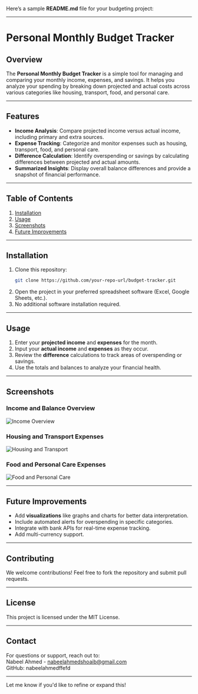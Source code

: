 Here’s a sample **README.md** file for your budgeting project:  

---

# Personal Monthly Budget Tracker  

## Overview  
The **Personal Monthly Budget Tracker** is a simple tool for managing and comparing your monthly income, expenses, and savings. It helps you analyze your spending by breaking down projected and actual costs across various categories like housing, transport, food, and personal care.  

---

## Features  
- **Income Analysis**: Compare projected income versus actual income, including primary and extra sources.  
- **Expense Tracking**: Categorize and monitor expenses such as housing, transport, food, and personal care.  
- **Difference Calculation**: Identify overspending or savings by calculating differences between projected and actual amounts.  
- **Summarized Insights**: Display overall balance differences and provide a snapshot of financial performance.  

---

## Table of Contents  
1. [Installation](#installation)  
2. [Usage](#usage)  
3. [Screenshots](#screenshots)  
4. [Future Improvements](#future-improvements)  

---

## Installation  
1. Clone this repository:  
   ```bash  
   git clone https://github.com/your-repo-url/budget-tracker.git  
   ```  
2. Open the project in your preferred spreadsheet software (Excel, Google Sheets, etc.).  
3. No additional software installation required.  

---

## Usage  
1. Enter your **projected income** and **expenses** for the month.  
2. Input your **actual income** and **expenses** as they occur.  
3. Review the **difference** calculations to track areas of overspending or savings.  
4. Use the totals and balances to analyze your financial health.  

---

## Screenshots  
### Income and Balance Overview  
![Income Overview](path/to/screenshot1.png)  
### Housing and Transport Expenses  
![Housing and Transport](path/to/screenshot2.png)  
### Food and Personal Care Expenses  
![Food and Personal Care](path/to/screenshot3.png)  

---

## Future Improvements  
- Add **visualizations** like graphs and charts for better data interpretation.  
- Include automated alerts for overspending in specific categories.  
- Integrate with bank APIs for real-time expense tracking.  
- Add multi-currency support.  

---

## Contributing  
We welcome contributions! Feel free to fork the repository and submit pull requests.  

---

## License  
This project is licensed under the MIT License.  

---

## Contact  
For questions or support, reach out to:  
Nabeel Ahmed - nabeelahmedshoaib@gmail.com  
GitHub: nabeelahmedffefd
 

---

Let me know if you'd like to refine or expand this!
